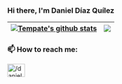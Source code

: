 ### Hi there, I'm Daniel Díaz Quílez 

| <a href="https://github.com/anuraghazra/github-readme-stats"><img align="center" src="https://github-readme-stats.vercel.app/api?username=tempate&show_icons=true&include_all_commits=true&theme=buefy&hide_border=true" alt="Tempate's github stats" /></a> | <a href="https://github.com/anuraghazra/github-readme-stats"><img align="center" src="https://github-readme-stats.vercel.app/api/top-langs/?username=tempate&layout=compact&theme=buefy&hide_border=true" /></a> |
| ------------- | ------------- |

### 📫 How to reach me:
<p align="left">
<a href="https://www.linkedin.com/in/daniel-diaz-quilez" target="blank"><img align="center" src="https://raw.githubusercontent.com/rahuldkjain/github-profile-readme-generator/master/src/images/icons/Social/linked-in-alt.svg" alt="/daniel-diaz-quilez" height="30" width="40" /></a>
</p>
